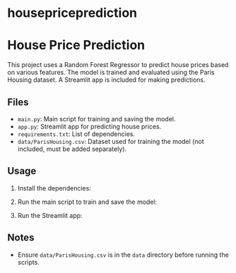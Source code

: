 # housepriceprediction

# House Price Prediction

This project uses a Random Forest Regressor to predict house prices based on various features. The model is trained and evaluated using the Paris Housing dataset. A Streamlit app is included for making predictions.

## Files

- `main.py`: Main script for training and saving the model.
- `app.py`: Streamlit app for predicting house prices.
- `requirements.txt`: List of dependencies.
- `data/ParisHousing.csv`: Dataset used for training the model (not included, must be added separately).

## Usage

1. Install the dependencies:

2. Run the main script to train and save the model:

3. Run the Streamlit app:

## Notes

- Ensure `data/ParisHousing.csv` is in the `data` directory before running the scripts.
